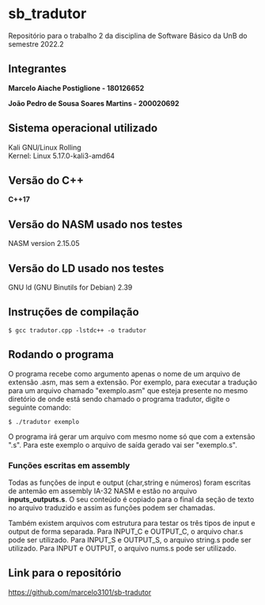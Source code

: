 # sb_tradutor
Repositório para o trabalho 2 da disciplina de Software Básico da UnB do semestre 2022.2

## Integrantes
**Marcelo Aiache Postiglione - 180126652**

**João Pedro de Sousa Soares Martins - 200020692**

## Sistema operacional utilizado
Kali GNU/Linux Rolling          
Kernel: Linux 5.17.0-kali3-amd64

## Versão do C++
**C++17**

## Versão do NASM usado nos testes
NASM version 2.15.05

## Versão do LD usado nos testes
GNU ld (GNU Binutils for Debian) 2.39

## Instruções de compilação
```
$ gcc tradutor.cpp -lstdc++ -o tradutor 
```

## Rodando o programa
O programa recebe como argumento apenas o nome de um arquivo de extensão .asm, mas sem a extensão. Por exemplo, para executar a tradução para um arquivo chamado "exemplo.asm" que esteja presente no mesmo diretório de onde está sendo chamado o programa tradutor, digite o seguinte comando:

```
$ ./tradutor exemplo
```

O programa irá gerar um arquivo com mesmo nome só que com a extensão ".s". Para este exemplo o arquivo de saída gerado vai ser "exemplo.s".

### Funções escritas em assembly

Todas as funções de input e output (char,string e números) foram escritas de antemão em assembly IA-32 NASM e estão no arquivo **inputs_outputs.s**. O seu conteúdo é copiado para o final da seção de texto no arquivo traduzido e assim as funções podem ser chamadas.

Também existem arquivos com estrutura para testar os três tipos de input e output de forma separada. Para INPUT_C e OUTPUT_C, o arquivo char.s pode ser utilizado. Para INPUT_S e OUTPUT_S, o arquivo string.s pode ser utilizado. Para INPUT e OUTPUT, o arquivo nums.s pode ser utilizado.

## Link para o repositório

https://github.com/marcelo3101/sb-tradutor